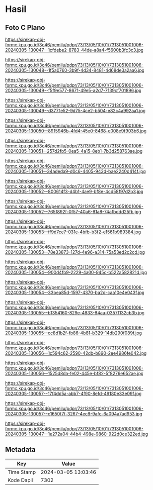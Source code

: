 # Hasil

## Foto C Plano

https://sirekap-obj-formc.kpu.go.id/3c46/pemilu/pdpr/73/13/05/10/01/7313051001006-20240305-130047--1cfdebe2-8783-44de-a8a4-f5600b3fc3c3.jpg

https://sirekap-obj-formc.kpu.go.id/3c46/pemilu/pdpr/73/13/05/10/01/7313051001006-20240305-130048--1f5a0760-3b9f-4d34-8481-4d68de3a2aa6.jpg

https://sirekap-obj-formc.kpu.go.id/3c46/pemilu/pdpr/73/13/05/10/01/7313051001006-20240305-130049--f5f9e577-8671-49e5-a2d7-7139cf701896.jpg

https://sirekap-obj-formc.kpu.go.id/3c46/pemilu/pdpr/73/13/05/10/01/7313051001006-20240305-130049--d3771e52-9d75-4ce2-b504-e82c4a992aa1.jpg

https://sirekap-obj-formc.kpu.go.id/3c46/pemilu/pdpr/73/13/05/10/01/7313051001006-20240305-130050--8915946b-4fd4-45e0-8468-e008e9f903b6.jpg

https://sirekap-obj-formc.kpu.go.id/3c46/pemilu/pdpr/73/13/05/10/01/7313051001006-20240305-130051--257d2fb5-0ea5-4a15-8eb1-7b3d258763ae.jpg

https://sirekap-obj-formc.kpu.go.id/3c46/pemilu/pdpr/73/13/05/10/01/7313051001006-20240305-130051--34adeda9-d0c6-4405-943d-bae2240d414f.jpg

https://sirekap-obj-formc.kpu.go.id/3c46/pemilu/pdpr/73/13/05/10/01/7313051001006-20240305-130052--800614f3-d4b1-4ae9-bf8e-4cd58f97d2b3.jpg

https://sirekap-obj-formc.kpu.go.id/3c46/pemilu/pdpr/73/13/05/10/01/7313051001006-20240305-130052--765f892f-0f57-40a6-81a8-74afbddd25fb.jpg

https://sirekap-obj-formc.kpu.go.id/3c46/pemilu/pdpr/73/13/05/10/01/7313051001006-20240305-130053--ff9d7ce7-031e-4bfb-b3f2-e1561b989384.jpg

https://sirekap-obj-formc.kpu.go.id/3c46/pemilu/pdpr/73/13/05/10/01/7313051001006-20240305-130053--78e33873-127d-4e96-a314-75a53ed2c2cd.jpg

https://sirekap-obj-formc.kpu.go.id/3c46/pemilu/pdpr/73/13/05/10/01/7313051001006-20240305-130054--900d4fb9-2229-4a00-945c-b522a582821d.jpg

https://sirekap-obj-formc.kpu.go.id/3c46/pemilu/pdpr/73/13/05/10/01/7313051001006-20240305-130054--33bea85d-1597-4370-ba2d-caa10e4e043f.jpg

https://sirekap-obj-formc.kpu.go.id/3c46/pemilu/pdpr/73/13/05/10/01/7313051001006-20240305-130055--b1354160-829e-4833-84aa-0357f132cb3b.jpg

https://sirekap-obj-formc.kpu.go.id/3c46/pemilu/pdpr/73/13/05/10/01/7313051001006-20240305-130055--cc8d1b2f-fb86-4b81-b329-14db290f089f.jpg

https://sirekap-obj-formc.kpu.go.id/3c46/pemilu/pdpr/73/13/05/10/01/7313051001006-20240305-130056--1c594c62-2590-42db-b890-2ee4986fe042.jpg

https://sirekap-obj-formc.kpu.go.id/3c46/pemilu/pdpr/73/13/05/10/01/7313051001006-20240305-130056--1525d8da-fe02-445e-bf82-5f8276e652ae.jpg

https://sirekap-obj-formc.kpu.go.id/3c46/pemilu/pdpr/73/13/05/10/01/7313051001006-20240305-130057--17f4dd5a-abb7-4f90-8efd-49180e33e09f.jpg

https://sirekap-obj-formc.kpu.go.id/3c46/pemilu/pdpr/73/13/05/10/01/7313051001006-20240305-130057--c1650f7f-3267-4ec8-9afc-6a094a7ad953.jpg

https://sirekap-obj-formc.kpu.go.id/3c46/pemilu/pdpr/73/13/05/10/01/7313051001006-20240305-130047--1e272a04-44b4-498e-9860-922d0ce322ed.jpg


## Metadata

| Key        | Value               |
| ---------- | ------------------- |
| Time Stamp | 2024-03-05 13:03:46 |
| Kode Dapil | 7302                |



